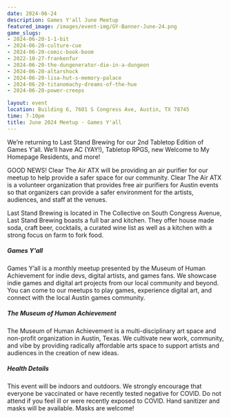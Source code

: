 ```yaml
---
date: 2024-06-24
description: Games Y'all June Meetup
featured_image: /images/event-img/GY-Banner-June-24.png
game_slugs:
- 2024-06-20-1-1-bit
- 2024-06-20-culture-cue
- 2024-06-20-comic-book-boom
- 2022-10-27-frankenfur
- 2024-06-20-the-dungenerator-die-in-a-dungeon
- 2024-06-20-altarshock
- 2024-06-20-lisa-hut-s-memory-palace
- 2024-06-20-titanomachy-dreams-of-the-hue
- 2024-06-20-power-creeps

layout: event
location: Building 6, 7601 S Congress Ave, Austin, TX 78745
time: 7-10pm
title: June 2024 Meetup - Games Y'all
---
```


We’re returning to Last Stand Brewing for our 2nd Tabletop Edition of Games Y’all. We’ll have AC (YAY!), Tabletop RPGS, new Welcome to My Homepage Residents, and more!
  
GOOD NEWS! Clear The Air ATX will be providing an air purifier for our meetup to help provide a safer space for our community. Clear The Air ATX is a volunteer organization that provides free air purifiers for Austin events so that organizers can provide a safer environment for the artists, audiences, and staff at the venues.
  
Last Stand Brewing is located in The Collective on South Congress Avenue, Last Stand Brewing boasts a full bar and kitchen. They offer house made soda, craft beer, cocktails, a curated wine list as well as a kitchen with a strong focus on farm to fork food.

##### Games Y'all

Games Y’all is a monthly meetup presented by the Museum of Human Achievement for indie devs, digital artists, and games fans. We showcase indie games and digital art projects from our local community and beyond. You can come to our meetups to play games, experience digital art, and connect with the local Austin games community.

##### The Museum of Human Achievement

The Museum of Human Achievement is a multi-disciplinary art space and non-profit organization in Austin, Texas. We cultivate new work, community, and vibe by providing radically affordable arts space to support artists and audiences in the creation of new ideas.

##### Health Details

This event will be indoors and outdoors. We strongly encourage that everyone be vaccinated or have recently tested negative for COVID. Do not attend if you feel ill or were recently exposed to COVID. Hand sanitizer and masks will be available. Masks are welcome!
